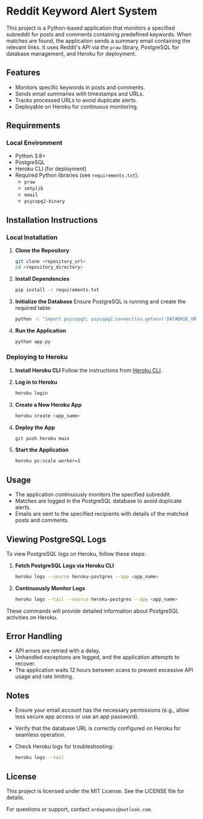 # Reddit Keyword Alert System

This project is a Python-based application that monitors a specified subreddit for posts and comments containing predefined keywords. When matches are found, the application sends a summary email containing the relevant links. It uses Reddit's API via the `praw` library, PostgreSQL for database management, and Heroku for deployment.

## Features

- Monitors specific keywords in posts and comments.
- Sends email summaries with timestamps and URLs.
- Tracks processed URLs to avoid duplicate alerts.
- Deployable on Heroku for continuous monitoring.

## Requirements

### Local Environment

- Python 3.8+
- PostgreSQL
- Heroku CLI (for deployment)
- Required Python libraries (see `requirements.txt`):
  - `praw`
  - `smtplib`
  - `email`
  - `psycopg2-binary`

## Installation Instructions

### Local Installation

1. **Clone the Repository**

   ```bash
   git clone <repository_url>
   cd <repository_directory>
   ```

2. **Install Dependencies**

   ```bash
   pip install -r requirements.txt
   ```

3. **Initialize the Database**
   Ensure PostgreSQL is running and create the required table:

   ```bash
   python -c "import psycopg2; psycopg2.connect(os.getenv('DATABASE_URL')).cursor().execute('CREATE TABLE IF NOT EXISTS processed_urls (url TEXT PRIMARY KEY);')"
   ```

4. **Run the Application**

   ```bash
   python app.py
   ```

### Deploying to Heroku

1. **Install Heroku CLI**
   Follow the instructions from [Heroku CLI](https://devcenter.heroku.com/articles/heroku-cli).

2. **Log in to Heroku**

   ```bash
   heroku login
   ```

3. **Create a New Heroku App**

   ```bash
   heroku create <app_name>
   ```

4. **Deploy the App**

   ```bash
   git push heroku main
   ```

5. **Start the Application**

   ```bash
   heroku ps:scale worker=1
   ```

## Usage

- The application continuously monitors the specified subreddit.
- Matches are logged in the PostgreSQL database to avoid duplicate alerts.
- Emails are sent to the specified recipients with details of the matched posts and comments.

## Viewing PostgreSQL Logs

To view PostgreSQL logs on Heroku, follow these steps:

1. **Fetch PostgreSQL Logs via Heroku CLI**

   ```bash
   heroku logs --source heroku-postgres --app <app_name>
   ```

2. **Continuously Monitor Logs**

   ```bash
   heroku logs --tail --source heroku-postgres --app <app_name>
   ```

These commands will provide detailed information about PostgreSQL activities on Heroku.

## Error Handling

- API errors are retried with a delay.
- Unhandled exceptions are logged, and the application attempts to recover.
- The application waits 12 hours between scans to prevent excessive API usage and rate limiting.

## Notes

- Ensure your email account has the necessary permissions (e.g., allow less secure app access or use an app password).
- Verify that the database URL is correctly configured on Heroku for seamless operation.
- Check Heroku logs for troubleshooting:

   ```bash
   heroku logs --tail
   ```

## License

This project is licensed under the MIT License. See the LICENSE file for details.


For questions or support, contact `ardagumuss@outlook.com`.

